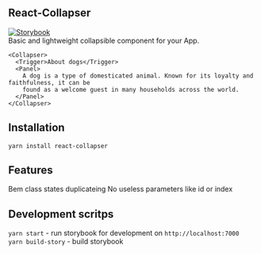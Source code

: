 ## React-Collapser

[![Storybook](https://cdn.jsdelivr.net/gh/storybookjs/brand@master/badge/badge-storybook.svg)](https://toastyboost.github.io/react-collapser)  
Basic and lightweight collapsible component for your App.

```
<Collapser>
  <Trigger>About dogs</Trigger>
  <Panel>
    A dog is a type of domesticated animal. Known for its loyalty and faithfulness, it can be
    found as a welcome guest in many households across the world.
  </Panel>
</Collapser>
```

## Installation

`yarn install react-collapser`

## Features

Bem class states duplicateing
No useless parameters like id or index

## Development scritps

`yarn start` - run storybook for development on `http://localhost:7000`  
`yarn build-story` - build storybook
